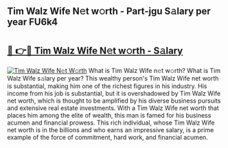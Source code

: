 ## Tim Walz Wife N𝚎t w𝚘rth - Part-jgu S𝚊lary per year FU6k4

# <h2><a href="http://gc05gl.nevu.top/?p=Tim+Walz+Wife">🔗 👉🔴 Tim Walz Wife N𝚎t w𝚘rth - S𝚊lary</a></h2>

[![Tim Walz Wife N𝚎t W𝚘rth](https://i.imgur.com/Oavwk0R.jpeg)](http://gc05gl.nevu.top/?p=Tim+Walz+Wife)
What is Tim Walz Wife n𝚎t w𝚘rth? What is Tim Walz Wife s𝚊lary per year?
This wealthy person's Tim Walz Wife net worth is substantial, making him one of the richest figures in his industry. His income from his job is substantial, but it is overshadowed by Tim Walz Wife net worth, which is thought to be amplified by his diverse business pursuits and extensive real estate investments. With a Tim Walz Wife net worth that places him among the elite of wealth, this man is famed for his business acumen and financial prowess. This rich individual, whose Tim Walz Wife net worth is in the billions and who earns an impressive salary, is a prime example of the force of commitment, hard work, and financial acumen.
